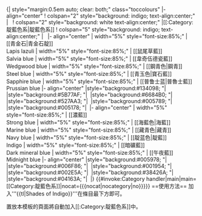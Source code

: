 {| style="margin:0.5em auto; clear: both;" class="toccolours"
|- align="center"
! colspan="2" style="background: indigo; text-align:center;" | &nbsp;
! colspan="2" style="background: white text-align:center;" |[[:Category:靛藍色系|靛藍色系]]
! colspan="5" style="background: indigo; text-align:center;" | &nbsp;
|- align="center"
| width="5%" style="font-size:85%;" | [[青金石|青金石靛]] <br> Lapis lazuli
| width="5%" style="font-size:85%;" | [[鼠尾草藍]] <br> Salvia blue
| width="5%" style="font-size:85%;" | [[韋奇伍德瓷藍]] <br> Wedgwood blue
| width="5%" style="font-size:85%;" | [[鋼青色|鋼青]] <br> Steel blue
| width="5%" style="font-size:85%;" | [[青玉色|寶石藍]] <br> Sapphire blue
| width="5%" style="font-size:85%;" | [[普鲁士蓝|普魯士藍]] <br> Prussian blue
|- align="center"
|style="background:#134098; "|&nbsp;
|style="background:#5B77AF; "|&nbsp;
|style="background:#6684B0; "|&nbsp;
|style="background:#527AA3; "|&nbsp;
|style="background:#005789; "|&nbsp;
|style="background:#005178; "|&nbsp;
|- align="center"
| width="5%" style="font-size:85%;" | [[濃藍]] <br> Strong blue
| width="5%" style="font-size:85%;" | [[海藍色|海藍]] <br> Marine blue
| width="5%" style="font-size:85%;" | [[藏青色|藏青]] <br> Navy blue
| width="5%" style="font-size:85%;" | [[靛蓝色|靛藍]] <br> Indigo
| width="5%" style="font-size:85%;" | [[暗礦藍]] <br> Dark mineral blue
| width="5%" style="font-size:85%;" | [[午夜藍]] <br> Midnight blue
|- align="center"
|style="background:#005978; "|&nbsp;
|style="background:#006F86; "|&nbsp;
|style="background:#001954; "|&nbsp;
|style="background:#002E5A; "|&nbsp;
|style="background:#38426A; "|&nbsp;
|style="background:#04163A; "|&nbsp;
|}<includeonly>
{{#invoke:Category handler|main|main=[[Category:靛藍色系]]|nocat={{{nocat|nocategory|no}}}}}
</includeonly><noinclude>
==使用方法==
加入'''{{tl|Shades of Indigo}}'''在條目最下方即可。

置放本模板的頁面將自動加入[[:Category:靛藍色系]]中。
</noinclude>